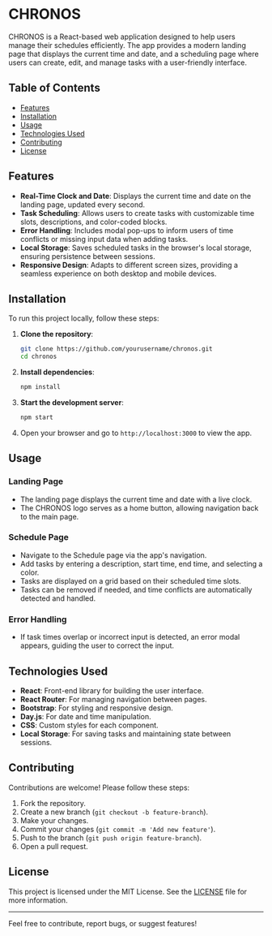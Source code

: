 # CHRONOS

CHRONOS is a React-based web application designed to help users manage their schedules efficiently. The app provides a modern landing page that displays the current time and date, and a scheduling page where users can create, edit, and manage tasks with a user-friendly interface.

## Table of Contents

- [Features](#features)
- [Installation](#installation)
- [Usage](#usage)
- [Technologies Used](#technologies-used)
- [Contributing](#contributing)
- [License](#license)

## Features

- **Real-Time Clock and Date**: Displays the current time and date on the landing page, updated every second.
- **Task Scheduling**: Allows users to create tasks with customizable time slots, descriptions, and color-coded blocks.
- **Error Handling**: Includes modal pop-ups to inform users of time conflicts or missing input data when adding tasks.
- **Local Storage**: Saves scheduled tasks in the browser's local storage, ensuring persistence between sessions.
- **Responsive Design**: Adapts to different screen sizes, providing a seamless experience on both desktop and mobile devices.

## Installation

To run this project locally, follow these steps:

1. **Clone the repository**:

    ```bash
    git clone https://github.com/yourusername/chronos.git
    cd chronos
    ```

2. **Install dependencies**:

    ```bash
    npm install
    ```

3. **Start the development server**:

    ```bash
    npm start
    ```

4. Open your browser and go to `http://localhost:3000` to view the app.

## Usage

### Landing Page

- The landing page displays the current time and date with a live clock.
- The CHRONOS logo serves as a home button, allowing navigation back to the main page.

### Schedule Page

- Navigate to the Schedule page via the app's navigation.
- Add tasks by entering a description, start time, end time, and selecting a color.
- Tasks are displayed on a grid based on their scheduled time slots.
- Tasks can be removed if needed, and time conflicts are automatically detected and handled.

### Error Handling

- If task times overlap or incorrect input is detected, an error modal appears, guiding the user to correct the input.


## Technologies Used

- **React**: Front-end library for building the user interface.
- **React Router**: For managing navigation between pages.
- **Bootstrap**: For styling and responsive design.
- **Day.js**: For date and time manipulation.
- **CSS**: Custom styles for each component.
- **Local Storage**: For saving tasks and maintaining state between sessions.

## Contributing

Contributions are welcome! Please follow these steps:

1. Fork the repository.
2. Create a new branch (`git checkout -b feature-branch`).
3. Make your changes.
4. Commit your changes (`git commit -m 'Add new feature'`).
5. Push to the branch (`git push origin feature-branch`).
6. Open a pull request.

## License

This project is licensed under the MIT License. See the [LICENSE](LICENSE) file for more information.

---

Feel free to contribute, report bugs, or suggest features!
